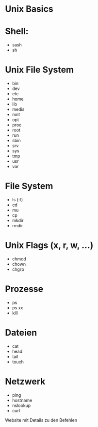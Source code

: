 Unix Basics
==========

Shell:
==========
* sash
* sh

Unix File System
==========
* bin
* dev
* etc
* home
* lib
* media
* mnt
* opt
* proc
* root
* run
* sbin
* srv
* sys
* tmp
* usr
* var

File System
==========
* ls (-l)
* cd
* mu
* cp
* mkdir
* rmdir

Unix Flags (x, r, w, ...)
==========
* chmod
* chown
* chgrp

Prozesse
==========
* ps
* ps xx
* kill

Dateien
==========
* cat
* head
* tail
* touch

Netzwerk
==========
* ping
* hostname
* nslookup
* curl

Website mit Details zu den Befehlen
